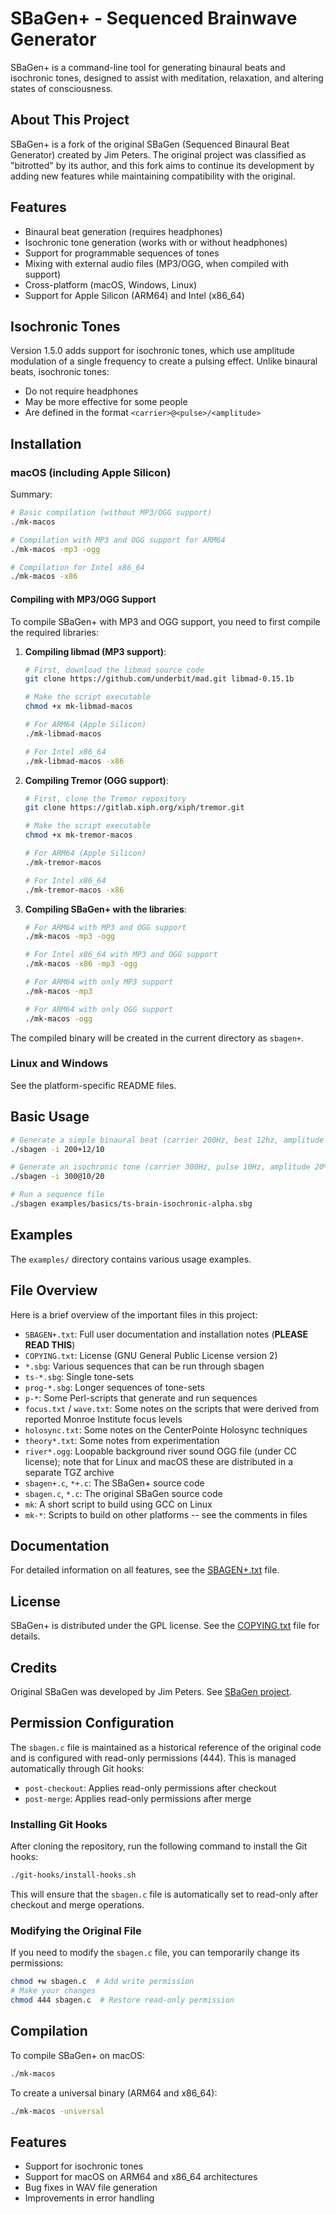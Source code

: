 # SBaGen+ - Sequenced Brainwave Generator

SBaGen+ is a command-line tool for generating binaural beats and isochronic tones, designed to assist with meditation, relaxation, and altering states of consciousness.

## About This Project

SBaGen+ is a fork of the original SBaGen (Sequenced Binaural Beat Generator) created by Jim Peters. The original project was classified as "bitrotted" by its author, and this fork aims to continue its development by adding new features while maintaining compatibility with the original.

## Features

- Binaural beat generation (requires headphones)
- Isochronic tone generation (works with or without headphones)
- Support for programmable sequences of tones
- Mixing with external audio files (MP3/OGG, when compiled with support)
- Cross-platform (macOS, Windows, Linux)
- Support for Apple Silicon (ARM64) and Intel (x86_64)

## Isochronic Tones

Version 1.5.0 adds support for isochronic tones, which use amplitude modulation of a single frequency to create a pulsing effect. Unlike binaural beats, isochronic tones:

- Do not require headphones
- May be more effective for some people
- Are defined in the format `<carrier>@<pulse>/<amplitude>`

## Installation

### macOS (including Apple Silicon)

Summary:

```bash
# Basic compilation (without MP3/OGG support)
./mk-macos

# Compilation with MP3 and OGG support for ARM64
./mk-macos -mp3 -ogg

# Compilation for Intel x86_64
./mk-macos -x86
```

#### Compiling with MP3/OGG Support

To compile SBaGen+ with MP3 and OGG support, you need to first compile the required libraries:

1. **Compiling libmad (MP3 support)**:

   ```bash
   # First, download the libmad source code
   git clone https://github.com/underbit/mad.git libmad-0.15.1b

   # Make the script executable
   chmod +x mk-libmad-macos

   # For ARM64 (Apple Silicon)
   ./mk-libmad-macos

   # For Intel x86_64
   ./mk-libmad-macos -x86
   ```

2. **Compiling Tremor (OGG support)**:

   ```bash
   # First, clone the Tremor repository
   git clone https://gitlab.xiph.org/xiph/tremor.git

   # Make the script executable
   chmod +x mk-tremor-macos

   # For ARM64 (Apple Silicon)
   ./mk-tremor-macos

   # For Intel x86_64
   ./mk-tremor-macos -x86
   ```

3. **Compiling SBaGen+ with the libraries**:

   ```bash
   # For ARM64 with MP3 and OGG support
   ./mk-macos -mp3 -ogg

   # For Intel x86_64 with MP3 and OGG support
   ./mk-macos -x86 -mp3 -ogg

   # For ARM64 with only MP3 support
   ./mk-macos -mp3

   # For ARM64 with only OGG support
   ./mk-macos -ogg
   ```

The compiled binary will be created in the current directory as `sbagen+`.

### Linux and Windows

See the platform-specific README files.

## Basic Usage

```bash
# Generate a simple binaural beat (carrier 200Hz, beat 12hz, amplitude 10%)
./sbagen -i 200+12/10

# Generate an isochronic tone (carrier 300Hz, pulse 10Hz, amplitude 20%)
./sbagen -i 300@10/20

# Run a sequence file
./sbagen examples/basics/ts-brain-isochronic-alpha.sbg
```

## Examples

The `examples/` directory contains various usage examples.

## File Overview

Here is a brief overview of the important files in this project:

- `SBAGEN+.txt`: Full user documentation and installation notes (**PLEASE READ THIS**)
- `COPYING.txt`: License (GNU General Public License version 2)
- `*.sbg`: Various sequences that can be run through sbagen
- `ts-*.sbg`: Single tone-sets
- `prog-*.sbg`: Longer sequences of tone-sets
- `p-*`: Some Perl-scripts that generate and run sequences
- `focus.txt` / `wave.txt`: Some notes on the scripts that were derived from reported Monroe Institute focus levels
- `holosync.txt`: Some notes on the CenterPointe Holosync techniques
- `theory*.txt`: Some notes from experimentation
- `river*.ogg`: Loopable background river sound OGG file (under CC license); note that for Linux and macOS these are distributed in a separate TGZ archive
- `sbagen+.c`, `*+.c`: The SBaGen+ source code
- `sbagen.c`, `*.c`: The original SBaGen source code
- `mk`: A short script to build using GCC on Linux
- `mk-*`: Scripts to build on other platforms -- see the comments in files

## Documentation

For detailed information on all features, see the [SBAGEN+.txt](SBAGEN+.txt) file.

## License

SBaGen+ is distributed under the GPL license. See the [COPYING.txt](COPYING.txt) file for details.

## Credits

Original SBaGen was developed by Jim Peters. See [SBaGen project](https://uazu.net/sbagen/).

## Permission Configuration

The `sbagen.c` file is maintained as a historical reference of the original code and is configured with read-only permissions (444). This is managed automatically through Git hooks:

- `post-checkout`: Applies read-only permissions after checkout
- `post-merge`: Applies read-only permissions after merge

### Installing Git Hooks

After cloning the repository, run the following command to install the Git hooks:

```bash
./git-hooks/install-hooks.sh
```

This will ensure that the `sbagen.c` file is automatically set to read-only after checkout and merge operations.

### Modifying the Original File

If you need to modify the `sbagen.c` file, you can temporarily change its permissions:

```bash
chmod +w sbagen.c  # Add write permission
# Make your changes
chmod 444 sbagen.c  # Restore read-only permission
```

## Compilation

To compile SBaGen+ on macOS:

```bash
./mk-macos
```

To create a universal binary (ARM64 and x86_64):

```bash
./mk-macos -universal
```

## Features

- Support for isochronic tones
- Support for macOS on ARM64 and x86_64 architectures
- Bug fixes in WAV file generation
- Improvements in error handling
